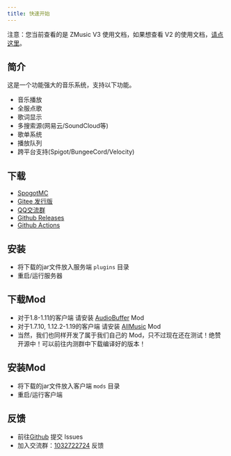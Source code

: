 ```yaml
---
title: 快速开始
---
```


注意：您当前查看的是 ZMusic V3 使用文档，如果想查看 V2 的使用文档，[请点这里](/v2)。

## 简介

这是一个功能强大的音乐系统，支持以下功能。

* 音乐播放
* 全服点歌
* 歌词显示
* 多搜索源(网易云/SoundCloud等)
* 歌单系统
* 播放队列
* 跨平台支持(Spigot/BungeeCord/Velocity)

## 下载

* [SpogotMC](https://www.spigotmc.org/resources/zmusic.83027/)
* [Gitee 发行版](https://gitee.com/RealHeart/ZMusic/releases)
* [QQ交流群](https://jq.qq.com/?_wv=1027&k=5oIs7cc)
* [Github Releases](https://github.com/RealHeart/ZMusic/releases)
* [Github Actions](https://github.com/RealHeart/ZMusic/actions)

## 安装

* 将下载的jar文件放入服务端 `plugins` 目录
* 重启/运行服务器

## 下载Mod

* 对于1.8-1.11的客户端 请安装 [AudioBuffer](https://www.mcbbs.net/thread-832205-1-1.html) Mod
* 对于1.7.10, 1.12.2-1.19的客户端 请安装 [AllMusic](https://www.aliyundrive.com/s/fKHnLh1N5nC/folder/628f5a18e108ef84cb934b6ca4301be905f1a653) Mod
* 当然，我们也同样开发了属于我们自己的 Mod，只不过现在还在测试！绝赞开源中！可以前往内测群中下载编译好的版本！

## 安装Mod

* 将下载的jar文件放入客户端 `mods` 目录
* 重启/运行客户端

## 反馈

* 前往[Github](https://github.com/RealHeart/ZMusic) 提交 Issues
* 加入交流群：[1032722724](https://jq.qq.com/?_wv=1027&k=5oIs7cc) 反馈
